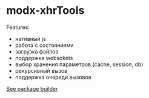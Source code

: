# modx-xhrTools

Features:
- нативный js
- работа с состояниями
- загрузка файлов
- поддержка websokets
- выбор хранения параметров (cache, session, db)
- рекурсивный вызов
- поддержка очереди вызовов

[See package builder](https://github.com/web-effect/modx-packageBuilder)
